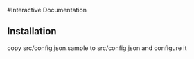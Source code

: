 #Interactive Documentation

## Installation
copy src/config.json.sample to src/config.json and configure it


